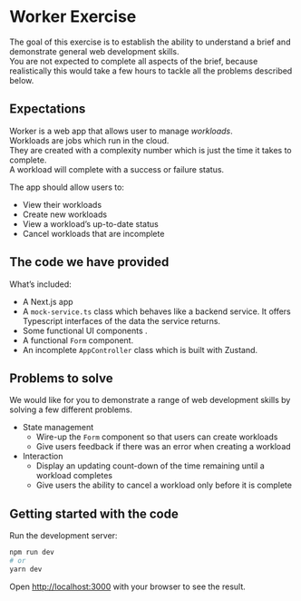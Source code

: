 # Worker Exercise
The goal of this exercise is to establish the ability to understand a brief and demonstrate general web development skills.\
You are not expected to complete all aspects of the brief, because realistically this would take a few hours to tackle all the problems described below.


## Expectations
Worker is a web app that allows user to manage _workloads_. \
Workloads are jobs which run in the cloud. \
They are created with a complexity number which is just the time it takes to complete. \
A workload will complete with a success or failure status.

The app should allow users to:

- View their workloads
- Create new workloads
- View a workload’s up-to-date status
- Cancel workloads that are incomplete

## The code we have provided
What’s included:

- A Next.js app
- A `mock-service.ts` class which behaves like a backend service. It offers Typescript interfaces of the data the service returns.
- Some functional UI components .
- A functional `Form` component.
- An incomplete `AppController` class which is built with Zustand.

## Problems to solve
We would like for you to demonstrate a range of web development skills by solving a few different problems.

- State management
  - Wire-up the `Form` component so that users can create workloads
  - Give users feedback if there was an error when creating a workload
- Interaction
  - Display an updating count-down of the time remaining until a workload completes
  - Give users the ability to cancel a workload only before it is complete

## Getting started with the code

Run the development server:

```bash
npm run dev
# or
yarn dev
```

Open [http://localhost:3000](http://localhost:3000) with your browser to see the result.

